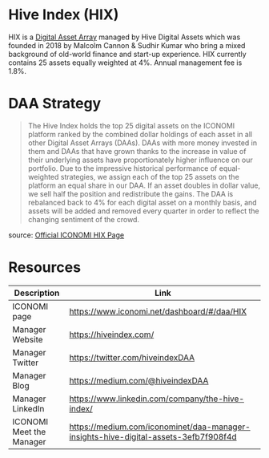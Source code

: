 # Hive Index (HIX)
HIX is a [Digital Asset Array](../Digital-Asset-Arrays.md) managed by Hive Digital Assets which was founded in 2018 by Malcolm Cannon & Sudhir Kumar who bring a mixed background of old-world finance and start-up experience. HIX currently contains 25 assets equally weighted at 4%. Annual management fee is 1.8%.

# DAA Strategy
> The Hive Index holds the top 25 digital assets on the ICONOMI platform ranked by the combined dollar holdings of each asset in all other Digital Asset Arrays (DAAs). DAAs with more money invested in them and DAAs that have grown thanks to the increase in value of their underlying assets have proportionately higher influence on our portfolio. Due to the impressive historical performance of equal-weighted strategies, we assign each of the top 25 assets on the platform an equal share in our DAA. If an asset doubles in dollar value, we sell half the position and redistribute the gains. The DAA is rebalanced back to 4% for each digital asset on a monthly basis, and assets will be added and removed every quarter in order to reflect the changing sentiment of the crowd.

source: [Official ICONOMI HIX Page](https://www.iconomi.net/dashboard/#/daa/HIX)

# Resources
Description | Link 
---|---
ICONOMI page | https://www.iconomi.net/dashboard/#/daa/HIX
Manager Website | https://hiveindex.com/
Manager Twitter | https://twitter.com/hiveindexDAA
Manager Blog | https://medium.com/@hiveindexDAA
Manager LinkedIn | https://www.linkedin.com/company/the-hive-index/
ICONOMI Meet the Manager | https://medium.com/iconominet/daa-manager-insights-hive-digital-assets-3efb7f908f4d
